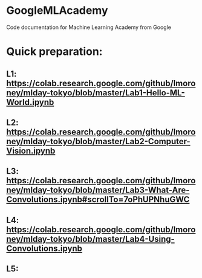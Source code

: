 # GoogleMLAcademy

Code documentation for Machine Learning Academy from Google 
# Quick preparation:
## L1: https://colab.research.google.com/github/lmoroney/mlday-tokyo/blob/master/Lab1-Hello-ML-World.ipynb 
## L2: https://colab.research.google.com/github/lmoroney/mlday-tokyo/blob/master/Lab2-Computer-Vision.ipynb
## L3: https://colab.research.google.com/github/lmoroney/mlday-tokyo/blob/master/Lab3-What-Are-Convolutions.ipynb#scrollTo=7oPhUPNhuGWC
## L4: https://colab.research.google.com/github/lmoroney/mlday-tokyo/blob/master/Lab4-Using-Convolutions.ipynb
## L5: 
